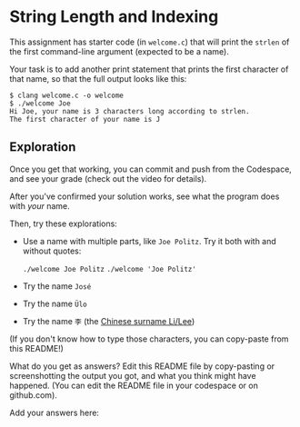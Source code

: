 # String Length and Indexing

This assignment has starter code (in `welcome.c`) that will print the `strlen` of the first command-line argument (expected to be a name).

Your task is to add another print statement that prints the first character of that name, so that the full output looks like this:

```
$ clang welcome.c -o welcome
$ ./welcome Joe
Hi Joe, your name is 3 characters long according to strlen.
The first character of your name is J
```

## Exploration

Once you get that working, you can commit and push from the Codespace, and see your grade (check out the video for details).

After you've confirmed your solution works, see what the program does with _your_ name.

Then, try these explorations:

- Use a name with multiple parts, like `Joe Politz`. Try it both with and without quotes:

  `./welcome Joe Politz`
  `./welcome 'Joe Politz'`
- Try the name `José`
- Try the name `Ülo`
- Try the name `李` (the [Chinese surname Li/Lee](https://en.wikipedia.org/wiki/Li_(surname_%E6%9D%8E)))

(If you don't know how to type those characters, you can copy-paste from this README!)

What do you get as answers? Edit this README file by copy-pasting or screenshotting the output you got, and what you think might have happened. (You can edit the README file in your codespace or on github.com).

Add your answers here:

